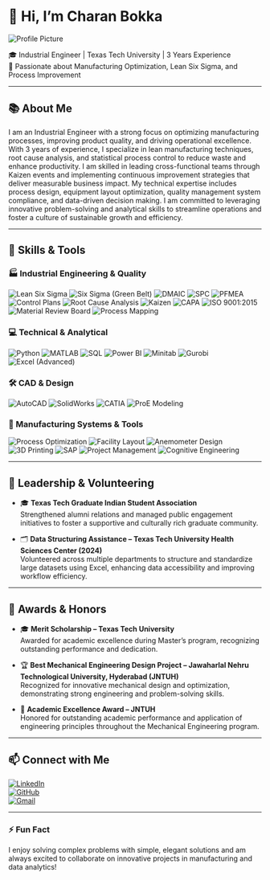 # 👋 Hi, I’m Charan Bokka

![Profile Picture](https://cbsmn.com/wp-content/uploads/2020/08/AdobeStock_277264567-2-2-scaled.jpeg)  

🎓 Industrial Engineer | Texas Tech University | 3 Years Experience  
🚀 Passionate about Manufacturing Optimization, Lean Six Sigma, and Process Improvement  

---

## 📚 About Me  
I am an Industrial Engineer with a strong focus on optimizing manufacturing processes, improving product quality, and driving operational excellence. With 3 years of experience, I specialize in lean manufacturing techniques, root cause analysis, and statistical process control to reduce waste and enhance productivity. I am skilled in leading cross-functional teams through Kaizen events and implementing continuous improvement strategies that deliver measurable business impact. My technical expertise includes process design, equipment layout optimization, quality management system compliance, and data-driven decision making. I am committed to leveraging innovative problem-solving and analytical skills to streamline operations and foster a culture of sustainable growth and efficiency.

---
## 🔧 Skills & Tools

### 🏭 Industrial Engineering & Quality  
![Lean Six Sigma](https://img.shields.io/badge/Lean_Six_Sigma-009933?style=flat) ![Six Sigma (Green Belt)](https://img.shields.io/badge/Six_Sigma_Green_Belt-00A878?style=flat) ![DMAIC](https://img.shields.io/badge/DMAIC-FF6600?style=flat) ![SPC](https://img.shields.io/badge/SPC-007ACC?style=flat) ![PFMEA](https://img.shields.io/badge/PFMEA-3F51B5?style=flat) ![Control Plans](https://img.shields.io/badge/Control_Plans-1976D2?style=flat) ![Root Cause Analysis](https://img.shields.io/badge/Root_Cause_Analysis-5C5CFF?style=flat) ![Kaizen](https://img.shields.io/badge/Kaizen-009688?style=flat) ![CAPA](https://img.shields.io/badge/CAPA-512DA8?style=flat) ![ISO 9001:2015](https://img.shields.io/badge/ISO_9001:2015-607D8B?style=flat) ![Material Review Board](https://img.shields.io/badge/MRB-4CAF50?style=flat) ![Process Mapping](https://img.shields.io/badge/Process_Mapping-8D6E63?style=flat)

### 💻 Technical & Analytical  
![Python](https://img.shields.io/badge/Python-3776AB?style=flat&logo=python&logoColor=white) ![MATLAB](https://img.shields.io/badge/MATLAB-F47F20?style=flat&logo=matlab&logoColor=white) ![SQL](https://img.shields.io/badge/SQL-4479A1?style=flat&logo=postgresql&logoColor=white) ![Power BI](https://img.shields.io/badge/Power_BI-F2C811?style=flat&logo=microsoft-powerbi&logoColor=black) ![Minitab](https://img.shields.io/badge/Minitab-00BFFF?style=flat) ![Gurobi](https://img.shields.io/badge/Gurobi-E41B17?style=flat) ![Excel (Advanced)](https://img.shields.io/badge/Excel_Advanced-217346?style=flat&logo=microsoft-excel&logoColor=white)

### 🛠️ CAD & Design  
![AutoCAD](https://img.shields.io/badge/AutoCAD-E34F26?style=flat&logo=autodesk&logoColor=white) ![SolidWorks](https://img.shields.io/badge/SolidWorks-1E90FF?style=flat&logo=solidworks&logoColor=white) ![CATIA](https://img.shields.io/badge/CATIA-27338E?style=flat) ![ProE Modeling](https://img.shields.io/badge/ProE_Modeling-556B2F?style=flat)

### 🧰 Manufacturing Systems & Tools  
![Process Optimization](https://img.shields.io/badge/Process_Optimization-3CB371?style=flat) ![Facility Layout](https://img.shields.io/badge/Facility_Layout-795548?style=flat) ![Anemometer Design](https://img.shields.io/badge/Anemometer_Design-2196F3?style=flat) ![3D Printing](https://img.shields.io/badge/3D_Printing-FF5722?style=flat) ![SAP](https://img.shields.io/badge/SAP-0FAAFF?style=flat&logo=sap&logoColor=white) ![Project Management](https://img.shields.io/badge/Project_Management-FFA000?style=flat) ![Cognitive Engineering](https://img.shields.io/badge/Cognitive_Engineering-7B1FA2?style=flat)

---

## 🤝 Leadership & Volunteering

- 🎓 **Texas Tech Graduate Indian Student Association**  
  Strengthened alumni relations and managed public engagement initiatives to foster a supportive and culturally rich graduate community.

- 🗂️ **Data Structuring Assistance – Texas Tech University Health Sciences Center (2024)**  
  Volunteered across multiple departments to structure and standardize large datasets using Excel, enhancing data accessibility and improving workflow efficiency.

---

## 🏅 Awards & Honors

- 🎓 **Merit Scholarship – Texas Tech University**  
  Awarded for academic excellence during Master’s program, recognizing outstanding performance and dedication.

- 🏆 **Best Mechanical Engineering Design Project – Jawaharlal Nehru Technological University, Hyderabad (JNTUH)**  
  Recognized for innovative mechanical design and optimization, demonstrating strong engineering and problem-solving skills.

- 🏅 **Academic Excellence Award – JNTUH**  
  Honored for outstanding academic performance and application of engineering principles throughout the Mechanical Engineering program.

---

## 📫 Connect with Me  
[![LinkedIn](https://img.shields.io/badge/LinkedIn-0A66C2?style=flat&logo=linkedin&logoColor=white)](https://linkedin.com/in/charan28)  
[![GitHub](https://img.shields.io/badge/GitHub-181717?style=flat&logo=github&logoColor=white)](https://github.com/Charanb03)  
[![Gmail](https://img.shields.io/badge/Gmail-D14836?style=flat&logo=gmail&logoColor=white)](mailto:charannb3@gmail.com)

---

### ⚡ Fun Fact  
I enjoy solving complex problems with simple, elegant solutions and am always excited to collaborate on innovative projects in manufacturing and data analytics!
